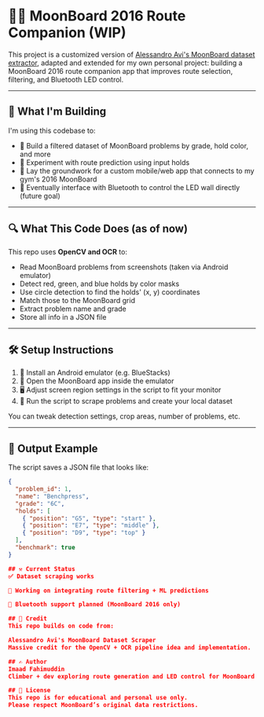 # 🧗‍♂️ MoonBoard 2016 Route Companion (WIP)

This project is a customized version of [Alessandro Avi's MoonBoard dataset extractor](https://github.com/AlessandroAvi/Moonboard_Dataset), adapted and extended for my own personal project: building a MoonBoard 2016 route companion app that improves route selection, filtering, and Bluetooth LED control.

---

## 🚀 What I'm Building

I'm using this codebase to:
- 🧠 Build a filtered dataset of MoonBoard problems by grade, hold color, and more
- 🤖 Experiment with route prediction using input holds
- 📱 Lay the groundwork for a custom mobile/web app that connects to my gym's 2016 MoonBoard
- 🔗 Eventually interface with Bluetooth to control the LED wall directly (future goal)

---

## 🔍 What This Code Does (as of now)

This repo uses **OpenCV and OCR** to:
- Read MoonBoard problems from screenshots (taken via Android emulator)
- Detect red, green, and blue holds by color masks
- Use circle detection to find the holds' (x, y) coordinates
- Match those to the MoonBoard grid
- Extract problem name and grade
- Store all info in a JSON file

---

## 🛠️ Setup Instructions

1. 📲 Install an Android emulator (e.g. BlueStacks)
2. 🧱 Open the MoonBoard app inside the emulator
3. 🖥️ Adjust screen region settings in the script to fit your monitor
4. 🎯 Run the script to scrape problems and create your local dataset

You can tweak detection settings, crop areas, number of problems, etc.

---

## 📁 Output Example

The script saves a JSON file that looks like:

```json
{
  "problem_id": 1,
  "name": "Benchpress",
  "grade": "6C",
  "holds": [
    { "position": "G5", "type": "start" },
    { "position": "E7", "type": "middle" },
    { "position": "D9", "type": "top" }
  ],
  "benchmark": true
}

## ⚒️ Current Status
✅ Dataset scraping works

🔄 Working on integrating route filtering + ML predictions

📡 Bluetooth support planned (MoonBoard 2016 only)

## 🙏 Credit
This repo builds on code from:

Alessandro Avi's MoonBoard Dataset Scraper
Massive credit for the OpenCV + OCR pipeline idea and implementation.

## ✍️ Author
Imaad Fahimuddin
Climber + dev exploring route generation and LED control for MoonBoard 2016 setups.

## 📝 License
This repo is for educational and personal use only.
Please respect MoonBoard’s original data restrictions.

